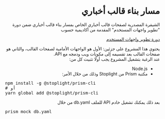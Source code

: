 <h1 dir="rtl"> مسار بناء قالب أخباري </h1>
<p dir="rtl">الشيفرة المصدرية لصفحات قالب أخباري الخاص بمسار بناء قالب أخباري ضمن دورة "تطوير واجهات المستخدم" المقدمة من أكاديمية حسوب</p>

<div dir="rtl">
<a href="https://academy.hsoub.com/learn/front-end-web-development/">دورة تطوير واجهات المستخدم</a>

<br>
<p>
يحتوي هذا المشروع على جزئين:
الأول هو الواجهات الأمامية لصفحات القالب، والثاني هو صفحات القالب بعد تقسيمه إلى مكونات ويب ودمجه مع API.
<br>
عند الرغبة بتشغيل المشروع يجب أولًا تثبيت كل من:
 <br>
<div dir="rtl">
<ul dir="rtl">
<li>Node.js</li>
<li> مكتبة Prism من Stoplight وذلك من خلال الأمر:</li>
</ul>
</div>

<pre dir="ltr">
npm install -g @stoplight/prism-cli
# أو
yarn global add @stoplight/prism-cli
</pre>
بعد ذلك يمكنك تشغيل خادم API للملف db.yaml من خلال<br>

<pre dir="ltr">
prism mock db.yaml
</pre>

</div>

